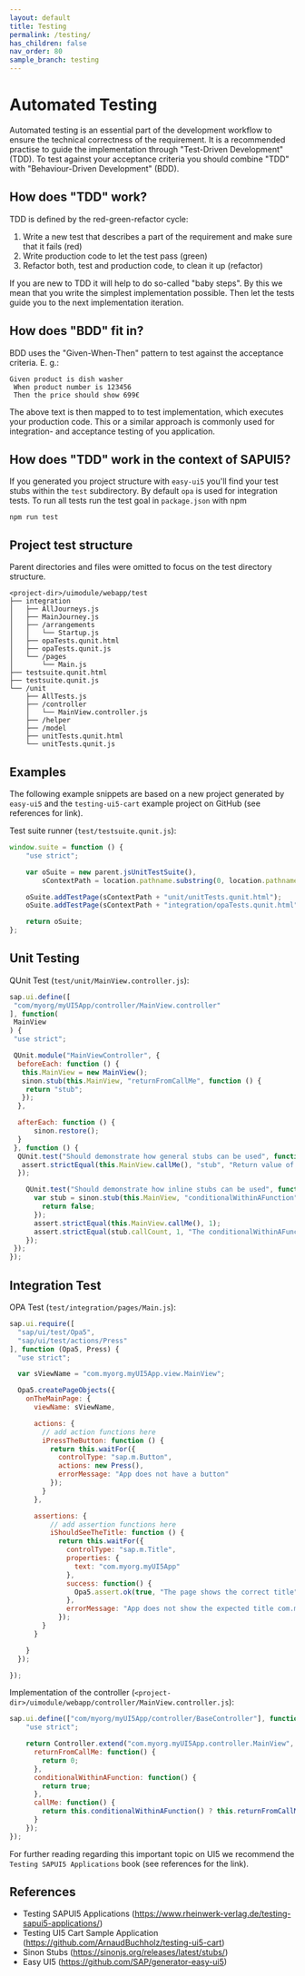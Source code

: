 ```yaml
---
layout: default
title: Testing
permalink: /testing/
has_children: false
nav_order: 80
sample_branch: testing
---
```


Automated Testing
=================

Automated testing is an essential part of the development workflow to ensure the technical correctness of
the requirement. It is a recommended practise to guide the implementation through "Test-Driven Development" (TDD).
To test against your acceptance criteria you should combine "TDD" with "Behaviour-Driven Development" (BDD).

How does "TDD" work?
--------------------

TDD is defined by the red-green-refactor cycle:

1. Write a new test that describes a part of the requirement and make sure that it fails (red)
2. Write production code to let the test pass (green)
3. Refactor both, test and production code, to clean it up (refactor)

If you are new to TDD it will help to do so-called "baby steps". By this we mean that you write the
simplest implementation possible. Then let the tests guide you to the next implementation iteration.

How does "BDD" fit in?
----------------------

BDD uses the "Given-When-Then" pattern to test against the acceptance criteria.
E. g.:

```gherkin
Given product is dish washer
 When product number is 123456
 Then the price should show 699€
```

The above text is then mapped to to test implementation, which executes your production code.
This or a similar approach is commonly used for integration- and acceptance testing of you application.

How does "TDD" work in the context of SAPUI5?
---------------------------------------------

If you generated you project structure with `easy-ui5` you'll find your
test stubs within the `test` subdirectory. By default `opa` is used for
integration tests. To run all tests run the test goal in `package.json` with npm

```shell
npm run test
```

Project test structure
-----------------

Parent directories and files were omitted to focus on the test directory structure.

```text
<project-dir>/uimodule/webapp/test
├── integration
│   ├── AllJourneys.js
│   ├── MainJourney.js
│   ├── /arrangements
│   │   └── Startup.js
│   ├── opaTests.qunit.html
│   ├── opaTests.qunit.js
│   └── /pages
│       └── Main.js
├── testsuite.qunit.html
├── testsuite.qunit.js
└── /unit
    ├── AllTests.js
    ├── /controller
    │   └── MainView.controller.js
    ├── /helper
    ├── /model
    ├── unitTests.qunit.html
    └── unitTests.qunit.js
```

Examples
---------

The following example snippets are based on a new project generated by `easy-ui5`
and the `testing-ui5-cart` example project on GitHub (see references for link).

Test suite runner (`test/testsuite.qunit.js`):

```javascript
window.suite = function () {
    "use strict";

    var oSuite = new parent.jsUnitTestSuite(),
        sContextPath = location.pathname.substring(0, location.pathname.lastIndexOf("/") + 1);

    oSuite.addTestPage(sContextPath + "unit/unitTests.qunit.html");
    oSuite.addTestPage(sContextPath + "integration/opaTests.qunit.html");

    return oSuite;
};
```

Unit Testing
------------

QUnit Test (`test/unit/MainView.controller.js`):

```javascript
sap.ui.define([
 "com/myorg/myUI5App/controller/MainView.controller"
], function(
 MainView
) {
 "use strict";

 QUnit.module("MainViewController", {
  beforeEach: function () {
   this.MainView = new MainView();
   sinon.stub(this.MainView, "returnFromCallMe", function () {
    return "stub";
   });
  },

  afterEach: function () {
      sinon.restore();
  }
 }, function () {
  QUnit.test("Should demonstrate how general stubs can be used", function (assert) {
   assert.strictEqual(this.MainView.callMe(), "stub", "Return value of callMe function should be from stub, but was from implmentation");
  });

    QUnit.test("Should demonstrate how inline stubs can be used", function (assert) {
      var stub = sinon.stub(this.MainView, "conditionalWithinAFunction", function () {
        return false;
      });
      assert.strictEqual(this.MainView.callMe(), 1);
      assert.strictEqual(stub.callCount, 1, "The conditionalWithinAFunction function has been successfully called");
    });
 });
});
```

Integration Test
-----------------

OPA Test (`test/integration/pages/Main.js`):

```javascript
sap.ui.require([
  "sap/ui/test/Opa5",
  "sap/ui/test/actions/Press"
], function (Opa5, Press) {
  "use strict";

  var sViewName = "com.myorg.myUI5App.view.MainView";

  Opa5.createPageObjects({
    onTheMainPage: {
      viewName: sViewName,

      actions: {
        // add action functions here
        iPressTheButton: function () {
          return this.waitFor({
            controlType: "sap.m.Button",
            actions: new Press(),
            errorMessage: "App does not have a button"
          });
        }
      },

      assertions: {
          // add assertion functions here
          iShouldSeeTheTitle: function () {
            return this.waitFor({
              controlType: "sap.m.Title",
              properties: {
                text: "com.myorg.myUI5App"
              },
              success: function() {
                Opa5.assert.ok(true, "The page shows the correct title");
              },
              errorMessage: "App does not show the expected title com.myorg.myUI5App"
            });
        }
      }

    }
  });

});
```

Implementation of the controller (`<project-dir>/uimodule/webapp/controller/MainView.controller.js`):

```javascript
sap.ui.define(["com/myorg/myUI5App/controller/BaseController"], function (Controller) {
    "use strict";

    return Controller.extend("com.myorg.myUI5App.controller.MainView", {
      returnFromCallMe: function() {
        return 0;
      },
      conditionalWithinAFunction: function() {
        return true;
      },
      callMe: function() {
        return this.conditionalWithinAFunction() ? this.returnFromCallMe() : 1;
      }
    });
});
```

For further reading regarding this important topic on UI5 we recommend the `Testing SAPUI5 Applications` book (see references for the link).

References
-----------

- Testing SAPUI5 Applications (<https://www.rheinwerk-verlag.de/testing-sapui5-applications/>)
- Testing UI5 Cart Sample Application (<https://github.com/ArnaudBuchholz/testing-ui5-cart>)
- Sinon Stubs (<https://sinonjs.org/releases/latest/stubs/>)
- Easy UI5 (<https://github.com/SAP/generator-easy-ui5>)
